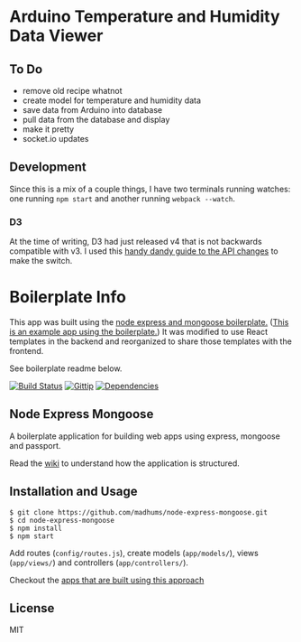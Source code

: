 # Arduino Temperature and Humidity Data Viewer

## To Do

- remove old recipe whatnot
- create model for temperature and humidity data
- save data from Arduino into database
- pull data from the database and display
- make it pretty
- socket.io updates

## Development

Since this is a mix of a couple things, I have two terminals running watches: one running `npm start` and another running `webpack --watch`.

### D3

At the time of writing, D3 had just released v4 that is not backwards compatible with v3. I used this [handy dandy guide to the API changes](http://denvycom.com/blog/d3-js-version-4-x-examples-and-changes-from-version-3-x/) to make the switch.

# Boilerplate Info

This app was built using the [node express and mongoose boilerplate.](https://github.com/madhums/node-express-mongoose) ([This is an example app using the boilerplate.](https://github.com/madhums/node-express-mongoose-demo)) It was modified to use React templates in the backend and reorganized to share those templates with the frontend.

See boilerplate readme below.

[![Build Status](https://img.shields.io/travis/madhums/node-express-mongoose.svg?style=flat)](https://travis-ci.org/madhums/node-express-mongoose)
[![Gittip](https://img.shields.io/gratipay/madhums.svg?style=flat)](https://www.gratipay.com/madhums/)
[![Dependencies](https://img.shields.io/david/madhums/node-express-mongoose.svg?style=flat)](https://david-dm.org/madhums/node-express-mongoose)


## Node Express Mongoose

A boilerplate application for building web apps using express, mongoose and passport.

Read the [wiki](https://github.com/madhums/node-express-mongoose/wiki) to understand how the application is structured.

## Installation and Usage

    $ git clone https://github.com/madhums/node-express-mongoose.git
    $ cd node-express-mongoose
    $ npm install
    $ npm start

Add routes (`config/routes.js`), create models (`app/models/`), views (`app/views/`) and controllers (`app/controllers/`).

Checkout the [apps that are built using this approach](https://github.com/madhums/node-express-mongoose/wiki/Apps-built-using-this-approach)

## License

MIT
